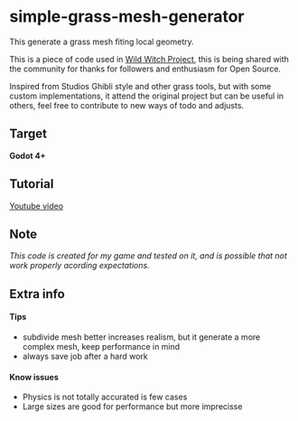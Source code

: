 # simple-grass-mesh-generator

This generate a grass mesh fiting local geometry.

This is a piece of code used in [Wild Witch Project](https://www.wildwitchproject.com.br), this is being shared with the community for thanks for followers and  enthusiasm for Open Source.

Inspired from Studios Ghibli style and other grass tools, but with some custom implementations, it attend the original project but can be useful in others, feel free to contribute to new ways of todo and adjusts.

## Target
**Godot 4+**

## Tutorial
[Youtube video](https://youtu.be/5CYoY-gNMBk)

## Note
*This code is created for my game and tested on it, and is possible that not work properly acording expectations.*

## Extra info

#### Tips
* subdivide mesh better increases realism, but it generate a more complex mesh, keep performance in mind
* always save job after a hard work

#### Know issues
* Physics is not totally accurated is few cases
* Large sizes are good for performance but more imprecisse

